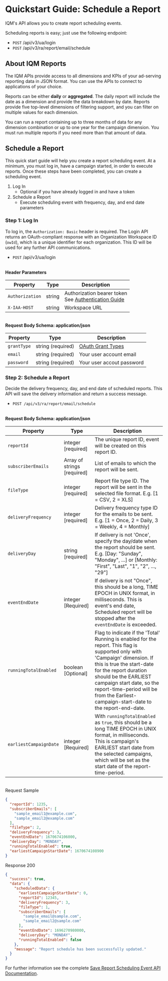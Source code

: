 # Quickstart Guide: Schedule a Report

IQM's API allows you to create report scheduling events.

Scheduling reports is easy; just use the following endpoint:

* `POST` /api/v3/ua/login
* `POST` /api/v3/ra/report/email/schedule

## About IQM Reports

The IQM APIs provide access to all dimensions and KPIs of your ad-serving reporting data in JSON format. You can use the APIs to connect to applications of your choice.

Reports can be either **daily** or **aggregated**. The daily report will include the date as a dimension and provide the data breakdown by date. Reports provide five top-level dimensions of filtering support, and you can filter on multiple values for each dimension.

You can run a report containing up to three months of data for any dimension combination or up to one year for the campaign dimension. You must run multiple reports if you need more than that amount of data.

## Schedule a Report

This quick start guide will help you create a report scheduling event. At a minimum, you must log in, have a campaign started, in order to execute reports. Once these steps have been completed, you can create a scheduling event.

1. Log In
    * Optional if you have already logged in and have a token
1. Schedule a Report
    * Execute scheduling event with frequency, day, and end date parameters

### Step 1: Log In

To log in, the `Authorization: Basic` header is required. The Login API returns an OAuth-compliant response with an Organization Workspace ID (`owId`), which is a unique identifier for each organization. This ID will be used for any further API communications.

* `POST` /api/v3/ua/login

\
**Header Parameters**

| Property | Type| Description |
| ---- | ---- | --- |
| `Authorization` | string  | Authorization bearer token <br>See [Authentication Guide](/docs/quickstart-guides/Authentication-Quickstart-Guide.md) |
| `X-IAA-HOST` | string | Workspace URL |

\
**Request Body Schema: application/json**

| Property | Type | Description |
| ---- | ---- | --- |
| `grantType` | string (required) | [OAuth Grant Types](https://oauth.net/2/grant-types/) |
| `email` | string (required) | Your user account email |
| `password` | string (required) | Your user accout password |

### Step 2: Schedule a Report

Decide the delivery frequency, day, and end date of scheduled reports. This API will save the delivery information and return a success message.

* `POST /api/v3/ra/report/email/schedule`

\
**Request Body Schema: application/json**

| Property | Type | Description |
|---|---|---|
| `reportId` | integer [required] | The unique report ID, event will be created on this report ID. |
| `subscriberEmails` | Array of strings [required] | List of emails to which the report will be sent. |
| `fileType` | integer [required] | Report file type ID. The report will be sent in the selected file format. E.g. [1 = CSV, 2 = XLS] |
| `deliveryFrequency` | integer [required] | Delivery frequency type ID for the emails to be sent. E.g. [1 = Once, 2 = Daily, 3 = Weekly, 4 = Monthly] |
| `deliveryDay` | string [required] | If delivery is not 'Once', specify the day/date when the report should be sent. E.g. [Day: "Sunday", "Monday", ...] or [Monthly: "First", "Last", "1", "2", ..., "29"] |
| `eventEndDate` | integer [Required] | If delivery is not "Once", this should be a long, TIME EPOCH in UNIX format, in milliseconds. This is event's end date, Scheduled report will be stopped after the `eventEndDate` is exceeded. |
| `runningTotalEnabled` | boolean [Optional] | Flag to indicate if the 'Total' Running is enabled for the report. This flag is supported only with 'Campaign' dimension. If this is true the start-date for the report duration should be the EARLIEST campaign start date, so the report-time-period will be from the Earliest-campaign-start-date to the report-end-date. |
| `earliestCampaignDate` | integer [Required] | With `runningTotalEnabled` as `true`, this should be a long TIME EPOCH in UNIX format, in milliseconds. This is campaign's EARLIEST start date from the selected campaigns, which will be set as the start date of the report-time-period. |

\
Request Sample

```json
{
  "reportId": 1235,
  "subscriberEmails": [
    "sample_email1@example.com",
    "sample_email2@example.com"
  ],
  "fileType": 2,
  "deliveryFrequency": 3,
  "eventEndDate": 1670674106000,
  "deliveryDay": "MONDAY",
  "runningTotalEnabled": true,
  "earliestCampaignStartDate": 1670674108900
}
```

Response 200

```json
{
  "success": true,
  "data": {
    "scheduledData": {
      "earliestCampaignStartDate": 0,
      "reportId": 12345,
      "deliveryFrequency": 3,
      "fileType": 1,
      "subscriberEmails": [
        "sample_email@sample.com",
        "sample_email2@sample.com"
      ],
      "eventEndDate": 1696270980000,
      "deliveryDay": "MONDAY",
      "runningTotalEnabled": false
    },
    "message": "Report schedule has been successfully updated."
  }
}
```

For further information see the complete [Save Report Scheduling Event API Documentation](https://api.iqm.com/docs?path=tag/Report-API/operation/saveReportScheduleEvent).
